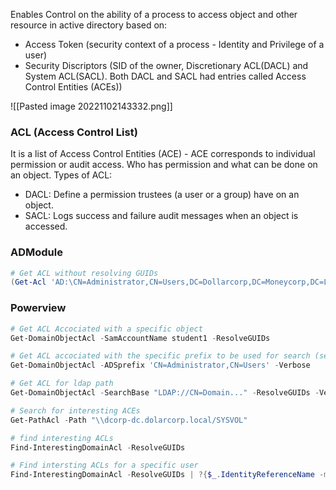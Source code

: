 Enables Control on the ability of a process to access object and other resource in active directory based on:
* Access Token (security context of a process - Identity and Privilege of a user)
* Security Discriptors (SID of the owner, Discretionary ACL(DACL) and System ACL(SACL). Both DACL and SACL had entries called Access Control Entities (ACEs))

![[Pasted image 20221102143332.png]]
### ACL (Access Control List)
It is a list of Access Control Entities (ACE) - ACE corresponds to individual permission or audit access. Who has permission and what can be done on an object.
	Types of ACL:
* DACL: Define a permission trustees (a user or a group) have on an object.
* SACL: Logs success and failure audit messages when an object is accessed.

### ADModule
```powershell
# Get ACL without resolving GUIDs
(Get-Acl 'AD:\CN=Administrator,CN=Users,DC=Dollarcorp,DC=Moneycorp,DC=Local').Access
```
### Powerview
```powershell
# Get ACL Accociated with a specific object
Get-DomainObjectAcl -SamAccountName student1 -ResolveGUIDs

# Get ACL accociated with the specific prefix to be used for search (search by Distinguished name)
Get-DomainObjectAcl -ADSprefix 'CN=Administrator,CN=Users' -Verbose

# Get ACL for ldap path
Get-DomainObjectAcl -SearchBase "LDAP://CN=Domain..." -ResolveGUIDs -Verbose

# Search for interesting ACEs
Get-PathAcl -Path "\\dcorp-dc.dolarcorp.local/SYSVOL"

# find interesting ACLs
Find-InterestingDomainAcl -ResolveGUIDs

# Find intersting ACLs for a specific user
Find-InterestingDomainAcl -ResolveGUIDs | ?{$_.IdentityReferenceName -match "username"}
```